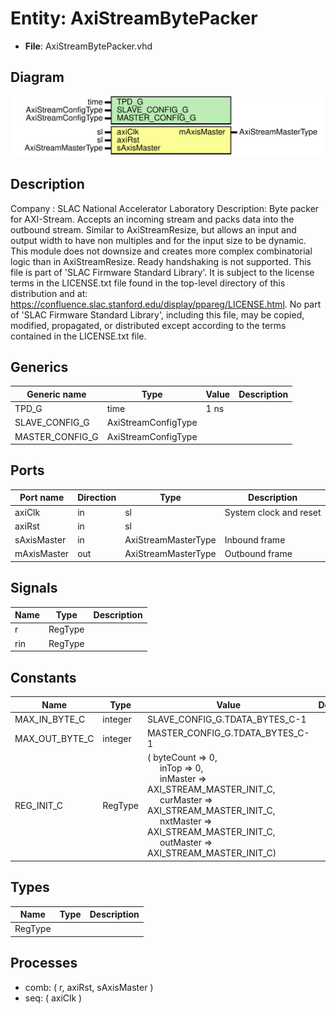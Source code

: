 # Entity: AxiStreamBytePacker

- **File**: AxiStreamBytePacker.vhd
## Diagram

![Diagram](AxiStreamBytePacker.svg "Diagram")
## Description

Company    : SLAC National Accelerator Laboratory
Description:
Byte packer for AXI-Stream.
Accepts an incoming stream and packs data into the outbound stream.
Similar to AxiStreamResize, but allows an input and output width to have
non multiples and for the input size to be dynamic.
This module does not downsize and creates more complex combinatorial logic
than in AxiStreamResize.
Ready handshaking is not supported.
This file is part of 'SLAC Firmware Standard Library'.
It is subject to the license terms in the LICENSE.txt file found in the
top-level directory of this distribution and at:
   https://confluence.slac.stanford.edu/display/ppareg/LICENSE.html.
No part of 'SLAC Firmware Standard Library', including this file,
may be copied, modified, propagated, or distributed except according to
the terms contained in the LICENSE.txt file.
## Generics

| Generic name    | Type                | Value | Description |
| --------------- | ------------------- | ----- | ----------- |
| TPD_G           | time                | 1 ns  |             |
| SLAVE_CONFIG_G  | AxiStreamConfigType |       |             |
| MASTER_CONFIG_G | AxiStreamConfigType |       |             |
## Ports

| Port name   | Direction | Type                | Description            |
| ----------- | --------- | ------------------- | ---------------------- |
| axiClk      | in        | sl                  | System clock and reset |
| axiRst      | in        | sl                  |                        |
| sAxisMaster | in        | AxiStreamMasterType | Inbound frame          |
| mAxisMaster | out       | AxiStreamMasterType | Outbound frame         |
## Signals

| Name | Type    | Description |
| ---- | ------- | ----------- |
| r    | RegType |             |
| rin  | RegType |             |
## Constants

| Name           | Type    | Value                                                                                                                                                                                                                                                                                                                                                                                                                        | Description |
| -------------- | ------- | ---------------------------------------------------------------------------------------------------------------------------------------------------------------------------------------------------------------------------------------------------------------------------------------------------------------------------------------------------------------------------------------------------------------------------- | ----------- |
| MAX_IN_BYTE_C  | integer |  SLAVE_CONFIG_G.TDATA_BYTES_C-1                                                                                                                                                                                                                                                                                                                                                                                              |             |
| MAX_OUT_BYTE_C | integer |  MASTER_CONFIG_G.TDATA_BYTES_C-1                                                                                                                                                                                                                                                                                                                                                                                             |             |
| REG_INIT_C     | RegType |  (       byteCount  => 0,<br><span style="padding-left:20px">       inTop      => 0,<br><span style="padding-left:20px">       inMaster   => AXI_STREAM_MASTER_INIT_C,<br><span style="padding-left:20px">       curMaster  => AXI_STREAM_MASTER_INIT_C,<br><span style="padding-left:20px">       nxtMaster  => AXI_STREAM_MASTER_INIT_C,<br><span style="padding-left:20px">       outMaster  => AXI_STREAM_MASTER_INIT_C) |             |
## Types

| Name    | Type | Description |
| ------- | ---- | ----------- |
| RegType |      |             |
## Processes
- comb: ( r, axiRst, sAxisMaster )
- seq: ( axiClk )
